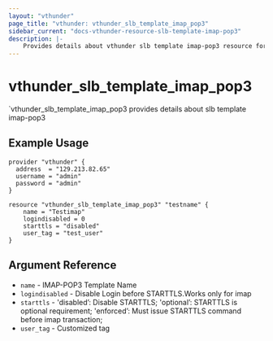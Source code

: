 ```yaml
---
layout: "vthunder"
page_title: "vthunder: vthunder_slb_template_imap_pop3"
sidebar_current: "docs-vthunder-resource-slb-template-imap-pop3"
description: |-
    Provides details about vthunder slb template imap-pop3 resource for A10
---
```


# vthunder\_slb\_template\_imap\_pop3

`vthunder_slb_template_imap_pop3 provides details about slb template imap-pop3
## Example Usage


```hcl
provider "vthunder" {
  address  = "129.213.82.65"
  username = "admin"
  password = "admin"
}

resource "vthunder_slb_template_imap_pop3" "testname" {
	name = "Testimap"
	logindisabled = 0
	starttls = "disabled"
	user_tag = "test_user"
}
```

## Argument Reference

* `name` - IMAP-POP3 Template Name
* `logindisabled` - Disable Login before STARTTLS.Works only for imap
* `starttls` - 'disabled’: Disable STARTTLS; 'optional’: STARTTLS is optional requirement; 'enforced’: Must issue STARTTLS command before imap transaction;
* `user_tag` - Customized tag



